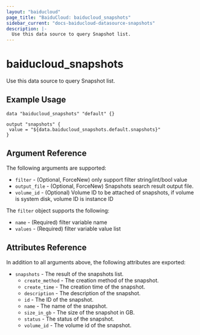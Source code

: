 ```yaml
---
layout: "baiducloud"
page_title: "BaiduCloud: baiducloud_snapshots"
sidebar_current: "docs-baiducloud-datasource-snapshots"
description: |-
  Use this data source to query Snapshot list.
---
```


# baiducloud_snapshots

Use this data source to query Snapshot list.

## Example Usage

```hcl
data "baiducloud_snapshots" "default" {}

output "snapshots" {
 value = "${data.baiducloud_snapshots.default.snapshots}"
}
```

## Argument Reference

The following arguments are supported:

* `filter` - (Optional, ForceNew) only support filter string/int/bool value
* `output_file` - (Optional, ForceNew) Snapshots search result output file.
* `volume_id` - (Optional) Volume ID to be attached of snapshots, if volume is system disk, volume ID is instance ID

The `filter` object supports the following:

* `name` - (Required) filter variable name
* `values` - (Required) filter variable value list

## Attributes Reference

In addition to all arguments above, the following attributes are exported:

* `snapshots` - The result of the snapshots list.
  * `create_method` - The creation method of the snapshot.
  * `create_time` - The creation time of the snapshot.
  * `description` - The description of the snapshot.
  * `id` - The ID of the snapshot.
  * `name` - The name of the snapshot.
  * `size_in_gb` - The size of the snapshot in GB.
  * `status` - The status of the snapshot.
  * `volume_id` - The volume id of the snapshot.


